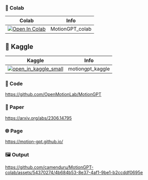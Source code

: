 
### 🦒 Colab

| Colab | Info
| --- | --- |
[![Open In Colab](https://colab.research.google.com/assets/colab-badge.svg)](https://colab.research.google.com/github/camenduru/MotionGPT-colab/blob/main/MotionGPT_colab.ipynb) | MotionGPT_colab

## 🦆 Kaggle

| Kaggle | Info
| --- | --- |
[![open_in_kaggle_small](https://user-images.githubusercontent.com/54370274/228924833-17316feb-d0fe-4249-90ba-682930ba11e5.svg)](https://kaggle.com/camenduru/motiongpt) | motiongpt_kaggle

### 🧬 Code
https://github.com/OpenMotionLab/MotionGPT

### 📄 Paper
https://arxiv.org/abs/2306.14795

### 🌐 Page
https://motion-gpt.github.io/

### 🖼 Output

https://github.com/camenduru/MotionGPT-colab/assets/54370274/4b684b53-8e37-4af1-9be1-b2ccddf0695e
